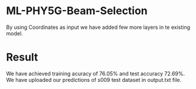 # ML-PHY5G-Beam-Selection
By using Coordinates as input we have added few more layers in te existing model. 



# Result
We have achieved training acuracy of 76.05% and test accuracy 72.69%. We have uploaded our predictions of s009 test dataset in output.txt file.
